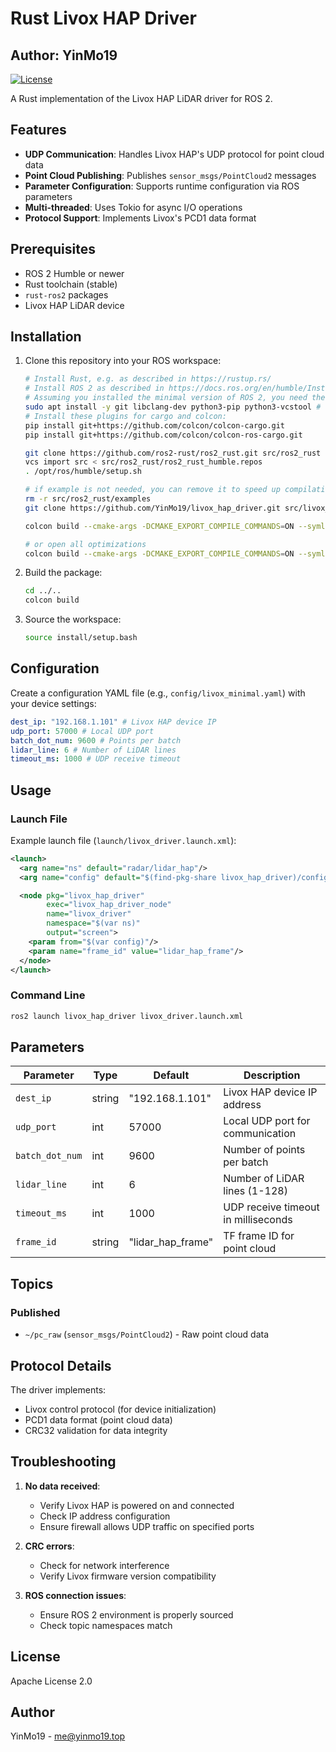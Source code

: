 # Rust Livox HAP Driver

## Author: YinMo19

[![License](https://img.shields.io/badge/License-Apache%202.0-blue.svg)](https://opensource.org/licenses/Apache-2.0)

A Rust implementation of the Livox HAP LiDAR driver for ROS 2.

## Features

- **UDP Communication**: Handles Livox HAP's UDP protocol for point cloud data
- **Point Cloud Publishing**: Publishes `sensor_msgs/PointCloud2` messages
- **Parameter Configuration**: Supports runtime configuration via ROS parameters
- **Multi-threaded**: Uses Tokio for async I/O operations
- **Protocol Support**: Implements Livox's PCD1 data format

## Prerequisites

- ROS 2 Humble or newer
- Rust toolchain (stable)
- `rust-ros2` packages
- Livox HAP LiDAR device

## Installation

1. Clone this repository into your ROS workspace:

    ```bash
    # Install Rust, e.g. as described in https://rustup.rs/
    # Install ROS 2 as described in https://docs.ros.org/en/humble/Installation.html
    # Assuming you installed the minimal version of ROS 2, you need these additional packages:
    sudo apt install -y git libclang-dev python3-pip python3-vcstool # libclang-dev is required by bindgen
    # Install these plugins for cargo and colcon:
    pip install git+https://github.com/colcon/colcon-cargo.git
    pip install git+https://github.com/colcon/colcon-ros-cargo.git

    git clone https://github.com/ros2-rust/ros2_rust.git src/ros2_rust
    vcs import src < src/ros2_rust/ros2_rust_humble.repos
    . /opt/ros/humble/setup.sh

    # if example is not needed, you can remove it to speed up compilation
    rm -r src/ros2_rust/examples
    git clone https://github.com/YinMo19/livox_hap_driver.git src/livox_hap_driver

    colcon build --cmake-args -DCMAKE_EXPORT_COMPILE_COMMANDS=ON --symlink-install

    # or open all optimizations
    colcon build --cmake-args -DCMAKE_EXPORT_COMPILE_COMMANDS=ON --symlink-install --cmake-args -DCMAKE_BUILD_TYPE=Release --cargo-args --release
    ```

2. Build the package:

    ```bash
    cd ../..
    colcon build
    ```

3. Source the workspace:
    ```bash
    source install/setup.bash
    ```

## Configuration

Create a configuration YAML file (e.g., `config/livox_minimal.yaml`) with your device settings:

```yaml
dest_ip: "192.168.1.101" # Livox HAP device IP
udp_port: 57000 # Local UDP port
batch_dot_num: 9600 # Points per batch
lidar_line: 6 # Number of LiDAR lines
timeout_ms: 1000 # UDP receive timeout
```

## Usage

### Launch File

Example launch file (`launch/livox_driver.launch.xml`):

```xml
<launch>
  <arg name="ns" default="radar/lidar_hap"/>
  <arg name="config" default="$(find-pkg-share livox_hap_driver)/config/livox_minimal.yaml"/>

  <node pkg="livox_hap_driver"
        exec="livox_hap_driver_node"
        name="livox_driver"
        namespace="$(var ns)"
        output="screen">
    <param from="$(var config)"/>
    <param name="frame_id" value="lidar_hap_frame"/>
  </node>
</launch>
```

### Command Line

```bash
ros2 launch livox_hap_driver livox_driver.launch.xml
```

## Parameters

| Parameter       | Type   | Default           | Description                         |
| --------------- | ------ | ----------------- | ----------------------------------- |
| `dest_ip`       | string | "192.168.1.101"   | Livox HAP device IP address         |
| `udp_port`      | int    | 57000             | Local UDP port for communication    |
| `batch_dot_num` | int    | 9600              | Number of points per batch          |
| `lidar_line`    | int    | 6                 | Number of LiDAR lines (1-128)       |
| `timeout_ms`    | int    | 1000              | UDP receive timeout in milliseconds |
| `frame_id`      | string | "lidar_hap_frame" | TF frame ID for point cloud         |

## Topics

### Published

- `~/pc_raw` (`sensor_msgs/PointCloud2`) - Raw point cloud data

## Protocol Details

The driver implements:

- Livox control protocol (for device initialization)
- PCD1 data format (point cloud data)
- CRC32 validation for data integrity

## Troubleshooting

1. **No data received**:

    - Verify Livox HAP is powered on and connected
    - Check IP address configuration
    - Ensure firewall allows UDP traffic on specified ports

2. **CRC errors**:

    - Check for network interference
    - Verify Livox firmware version compatibility

3. **ROS connection issues**:
    - Ensure ROS 2 environment is properly sourced
    - Check topic namespaces match

## License

Apache License 2.0

## Author

YinMo19 - me@yinmo19.top
